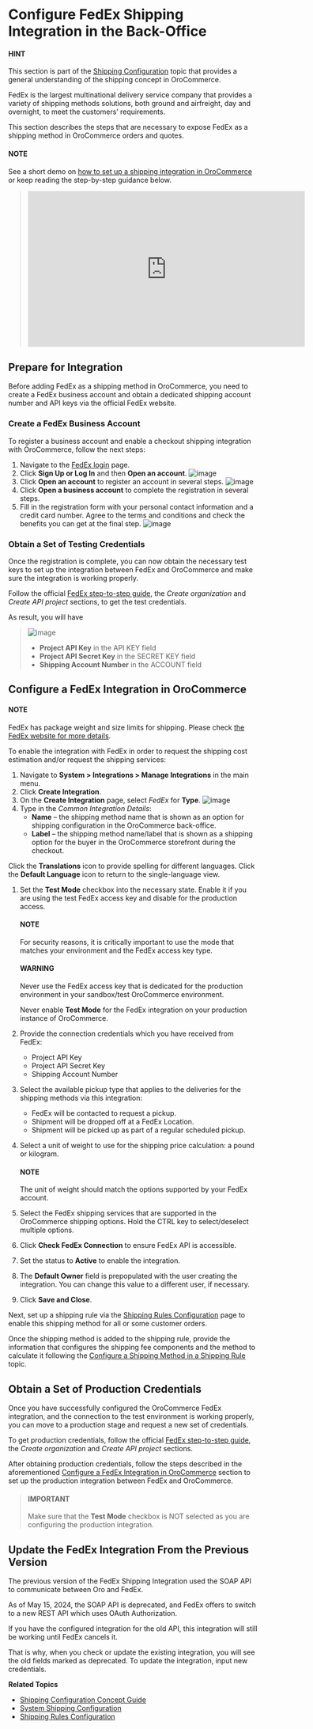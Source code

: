 <a id="doc-integrations-fedex"></a>

# Configure FedEx Shipping Integration in the Back-Office

#### HINT
This section is part of the [Shipping Configuration](../../../../concept-guides/shipping-configuration/index.md#admin-guide-shipping) topic that provides a general understanding of the shipping concept in OroCommerce.

FedEx is the largest multinational delivery service company that provides a variety of shipping methods solutions, both ground and airfreight, day and overnight, to meet the customers’ requirements.

This section describes the steps that are necessary to expose FedEx as a shipping method in OroCommerce orders and quotes.

#### NOTE
See a short demo on <a href="https://academy.oroinc.com/media-library/create-shipping-integrations" target="_blank">how to set up a shipping integration in OroCommerce</a> or keep reading the step-by-step guidance below.

> <iframe width="560" height="315" src="https://www.youtube.com/embed/ileKXVTG6B8" frameborder="0" allowfullscreen></iframe>

## Prepare for Integration

Before adding FedEx as a shipping method in OroCommerce, you need to create a FedEx business account and obtain a dedicated shipping account number and API keys via the official FedEx website.

### Create a FedEx Business Account

To register a business account and enable a checkout shipping integration with OroCommerce, follow the next steps:

1. Navigate to the <a href="https://www.fedex.com/en-us/home.html" target="_blank">FedEx login</a> page.
2. Click **Sign Up or Log In** and then **Open an account**.
   ![image](user/img/system/integrations/FedEx/fedex_login_page.png)
3. Click **Open an account** to register an account in several steps.
   ![image](user/img/system/integrations/FedEx/fedex_business_account.png)
4. Click **Open a business account** to complete the registration in several steps.
5. Fill in the registration form with your personal contact information and a credit card number. Agree to the terms and conditions and check the benefits you can get at the final step.
   ![image](user/img/system/integrations/FedEx/fedex_account_registration.png)

### Obtain a Set of Testing Credentials

Once the registration is complete, you can now obtain the necessary test keys to set up the integration between FedEx and OroCommerce and make sure the integration is working properly.

Follow the official <a href="https://developer.fedex.com/api/en-us/get-started.html#step3" target="_blank">FedEx step-to-step guide</a>, the *Create organization* and *Create API project* sections,
to get the test credentials.

As result, you will have

> ![image](user/img/system/integrations/FedEx/fedex_api_project.png)
> * **Project API Key** in the API KEY field
> * **Project API Secret Key** in the SECRET KEY field
> * **Shipping Account Number** in the ACCOUNT field

## Configure a FedEx Integration in OroCommerce

#### NOTE
FedEx has package weight and size limits for shipping. Please check <a href="https://www.fedex.com/content/dam/fedex/us-united-states/services/GrlPkgGuidelines_fxcom.pdf" target="_blank">the FedEx website for more details</a>.

To enable the integration with FedEx in order to request the shipping cost estimation and/or request the shipping services:

1. Navigate to **System > Integrations > Manage Integrations** in the main menu.
2. Click **Create Integration**.
3. On the **Create Integration** page, select *FedEx* for **Type**.
   ![image](user/img/system/integrations/FedEx/fedex_create_integration.png)
4. Type in the *Common Integration Details*:
   * **Name** – the shipping method name that is shown as an option for shipping configuration in the OroCommerce back-office.
   * **Label** – the shipping method name/label that is shown as a shipping option for the buyer in the OroCommerce storefront during the checkout.

Click the <i class="fas fa-language" aria-hidden="true"></i> **Translations** icon to provide spelling for different languages. Click the <i class="fas fa-language" aria-hidden="true"></i> **Default Language** icon to return to the single-language view.

1. Set the **Test Mode** checkbox into the necessary state. Enable it if you are using the test FedEx access key and disable for the production access.

   #### NOTE
   For security reasons, it is critically important to use the mode that matches your environment and the FedEx access key type.

   #### WARNING
   Never use the FedEx access key that is dedicated for the production environment in your sandbox/test OroCommerce environment.

   Never enable **Test Mode** for the FedEx integration on your production instance of OroCommerce.
2. Provide the connection credentials which you have received from FedEx:
   * Project API Key
   * Project API Secret Key
   * Shipping Account Number
3. Select the available pickup type that applies to the deliveries for the shipping methods via this integration:
   * FedEx will be contacted to request a pickup.
   * Shipment will be dropped off at a FedEx Location.
   * Shipment will be picked up as part of a regular scheduled pickup.
4. Select a unit of weight to use for the shipping price calculation: a pound or kilogram.

   #### NOTE
   The unit of weight should match the options supported by your FedEx account.
5. Select the FedEx shipping services that are supported in the OroCommerce shipping options. Hold the CTRL key to select/deselect multiple options.
6. Click **Check FedEx Connection** to ensure FedEx API is accessible.
7. Set the status to **Active** to enable the integration.
8. The **Default Owner** field is prepopulated with the user creating the integration. You can change this value to a different user, if necessary.
9. Click **Save and Close**.

Next, set up a shipping rule via the [Shipping Rules Configuration](../../shipping-rules/index.md#sys-shipping-rules) page to enable this shipping method for all or some customer orders.

Once the shipping method is added to the shipping rule, provide the information that configures the shipping fee components and the method to calculate it following the [Configure a Shipping Method in a Shipping Rule](../../shipping-rules/index.md#doc-shipping-rules-shipping-methods-detailed) topic.

## Obtain a Set of Production Credentials

Once you have successfully configured the OroCommerce FedEx integration, and the connection to the test environment is working properly, you can move to a production stage and request a new set of credentials.

To get production credentials, follow the official <a href="https://developer.fedex.com/api/en-us/get-started.html#step3" target="_blank">FedEx step-to-step guide</a>, the *Create organization* and *Create API project* sections.

After obtaining production credentials, follow the steps described in the aforementioned [Configure a FedEx Integration in OroCommerce]() section to set up the production integration between FedEx and OroCommerce.

> #### IMPORTANT
> Make sure that the **Test Mode** checkbox is NOT selected as you are configuring the production integration.

## Update the FedEx Integration From the Previous Version

The previous version of the FedEx Shipping Integration used the SOAP API to communicate between Oro and FedEx.

As of May 15, 2024, the SOAP API is deprecated, and FedEx offers to switch to a new REST API which uses OAuth Authorization.

If you have the configured integration for the old API, this integration will still be working until FedEx cancels it.

That is why, when you check or update the existing integration, you will see the old fields marked as deprecated. To update the integration, input new credentials.

**Related Topics**

* [Shipping Configuration Concept Guide](../../../../concept-guides/shipping-configuration/index.md#admin-guide-shipping)
* [System Shipping Configuration](../../configuration/commerce/shipping/index.md#configuration-guide-commerce-configuration-shipping)
* [Shipping Rules Configuration](../../shipping-rules/index.md#sys-shipping-rules)

<!-- fa-bars = fa-navicon -->
<!-- Ic Tiles is used as Set As Default in saved views, and as tiles in display layout options -->
<!-- IcPencil refers to Rename in Commerce and Inline Editing in CRM -->
<!-- Check mark in the square. -->
<!-- SortDesc is also used as drop-down arrow -->
